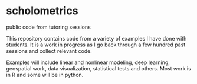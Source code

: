 # scholometrics
public code from tutoring sessions

This repository contains code from a variety of examples I have done with students. It is a work in progress as I go back through a few hundred past sessions and collect relevant code. 

Examples will include linear and nonlinear modeling, deep learning,  geospatial work, data visualization, statistical tests and others. Most work is in R and some will be in python.
